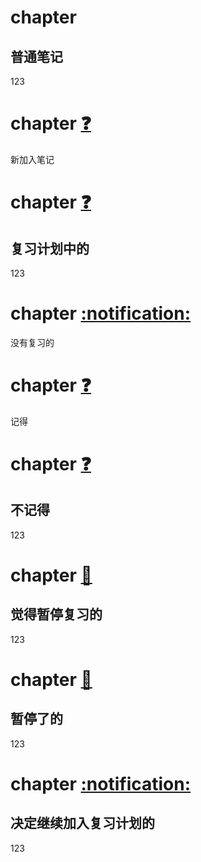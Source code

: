 # chapter

普通笔记
---
123

# chapter    [:question:](SOH0000009EOT)  ​

新加入笔记

# chapter    [:question:](SOH0000001EOT)  ​

复习计划中的
---
123

# chapter    [:notification:](SOH0000003EOT)  ​

没有复习的

# chapter    [:question:](SOH0000004EOT)  ​

记得

# chapter    [:question:](SOH0000005EOT)  ​

不记得
---
123

# chapter    [:closed_book:](SOH0000006EOT)  ​

觉得暂停复习的
---
123

# chapter    [:closed_book:](SOH0000007EOT)  ​

暂停了的
---
123

# chapter    [:notification:](SOH0000008EOT)  ​

决定继续加入复习计划的
---
123